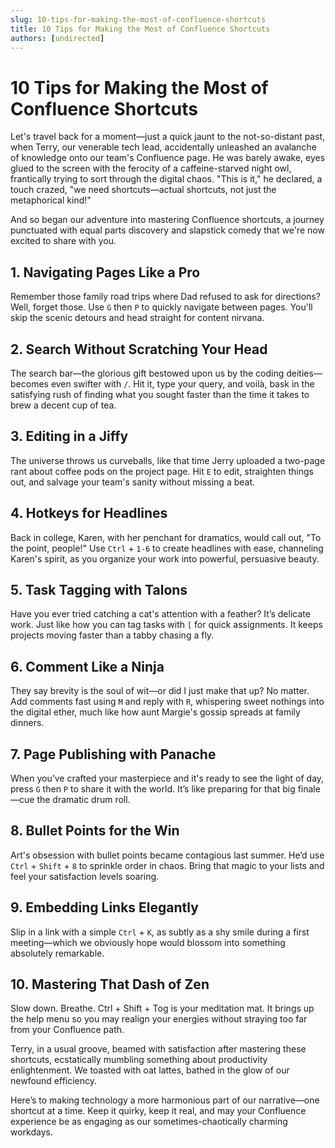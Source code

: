 ```yaml
---
slug: 10-tips-for-making-the-most-of-confluence-shortcuts
title: 10 Tips for Making the Most of Confluence Shortcuts
authors: [undirected]
---
```


# 10 Tips for Making the Most of Confluence Shortcuts

Let's travel back for a moment—just a quick jaunt to the not-so-distant past, when Terry, our venerable tech lead, accidentally unleashed an avalanche of knowledge onto our team's Confluence page. He was barely awake, eyes glued to the screen with the ferocity of a caffeine-starved night owl, frantically trying to sort through the digital chaos. "This is it," he declared, a touch crazed, "we need shortcuts—actual shortcuts, not just the metaphorical kind!"

And so began our adventure into mastering Confluence shortcuts, a journey punctuated with equal parts discovery and slapstick comedy that we're now excited to share with you.

## 1. Navigating Pages Like a Pro

Remember those family road trips where Dad refused to ask for directions? Well, forget those. Use `G` then `P` to quickly navigate between pages. You'll skip the scenic detours and head straight for content nirvana.

## 2. Search Without Scratching Your Head

The search bar—the glorious gift bestowed upon us by the coding deities—becomes even swifter with `/`. Hit it, type your query, and voilà, bask in the satisfying rush of finding what you sought faster than the time it takes to brew a decent cup of tea.

## 3. Editing in a Jiffy

The universe throws us curveballs, like that time Jerry uploaded a two-page rant about coffee pods on the project page. Hit `E` to edit, straighten things out, and salvage your team's sanity without missing a beat.

## 4. Hotkeys for Headlines

Back in college, Karen, with her penchant for dramatics, would call out, "To the point, people!" Use `Ctrl` + `1-6` to create headlines with ease, channeling Karen's spirit, as you organize your work into powerful, persuasive beauty.

## 5. Task Tagging with Talons

Have you ever tried catching a cat's attention with a feather? It’s delicate work. Just like how you can tag tasks with `[` for quick assignments. It keeps projects moving faster than a tabby chasing a fly.

## 6. Comment Like a Ninja

They say brevity is the soul of wit—or did I just make that up? No matter. Add comments fast using `M` and reply with `R`, whispering sweet nothings into the digital ether, much like how aunt Margie's gossip spreads at family dinners.

## 7. Page Publishing with Panache

When you’ve crafted your masterpiece and it's ready to see the light of day, press `G` then `P` to share it with the world. It’s like preparing for that big finale—cue the dramatic drum roll.

## 8. Bullet Points for the Win

Art's obsession with bullet points became contagious last summer. He’d use `Ctrl` + `Shift` + `8` to sprinkle order in chaos. Bring that magic to your lists and feel your satisfaction levels soaring.

## 9. Embedding Links Elegantly

Slip in a link with a simple `Ctrl` + `K`, as subtly as a shy smile during a first meeting—which we obviously hope would blossom into something absolutely remarkable.

## 10. Mastering That Dash of Zen

Slow down. Breathe. Ctrl + Shift + Tog is your meditation mat. It brings up the help menu so you may realign your energies without straying too far from your Confluence path.

Terry, in a usual groove, beamed with satisfaction after mastering these shortcuts, ecstatically mumbling something about productivity enlightenment. We toasted with oat lattes, bathed in the glow of our newfound efficiency.

Here’s to making technology a more harmonious part of our narrative—one shortcut at a time. Keep it quirky, keep it real, and may your Confluence experience be as engaging as our sometimes-chaotically charming workdays.